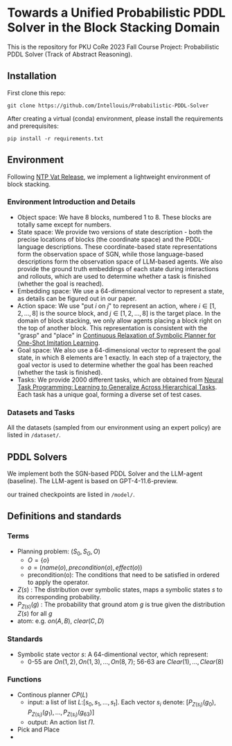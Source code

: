 # Towards a Unified Probabilistic PDDL Solver in the Block Stacking Domain

This is the repository for PKU CoRe 2023 Fall Course Project: Probabilistic PDDL Solver (Track of Abstract Reasoning).

## Installation
First clone this repo:
```
git clone https://github.com/Intellouis/Probabilistic-PDDL-Solver
```
After creating a virtual (conda) environment, please install the requirements and prerequisites:
```
pip install -r requirements.txt
```

## Environment

Following [NTP Vat Release](https://github.com/StanfordVL/NTP-vat-release/tree/master), we implement a lightweight environment of block stacking.

### Environment Introduction and Details
- Object space: We have 8 blocks, numbered 1 to 8. These blocks are totally same except for numbers.
- State space: We provide two versions of state description - both the precise locations of blocks (the coordinate space) and the PDDL-language descriptions. These coordinate-based state representations form the observation space of SGN, while those language-based descriptions form the observation space of LLM-based agents. We also provide the ground truth embeddings of each state during interactions and rollouts, which are used to determine whether a task is finished (whether the goal is reached).
- Embedding space: We use a 64-dimensional vector to represent a state, as details can be figured out in our paper.
- Action space: We use "put $i$ on $j$" to represent an action, where $i \in [1, 2, ..., 8]$ is the source block, and $j \in [1, 2, ..., 8]$ is the target place. In the domain of block stacking, we only allow agents placing a block right on the top of another block. This representation is consistent with the "grasp" and "place" in [Continuous Relaxation of Symbolic Planner for One-Shot Imitation Learning](https://arxiv.org/abs/1908.06769).
- Goal space: We also use a 64-dimensional vector to represent the goal state, in which 8 elements are 1 exactly. In each step of a trajectory, the goal vector is used to determine whether the goal has been reached (whether the task is finished).
- Tasks: We provide 2000 different tasks, which are obtained from [Neural Task Programming: Learning to Generalize Across Hierarchical Tasks](https://arxiv.org/abs/1710.01813). Each task has a unique goal, forming a diverse set of test cases.

### Datasets and Tasks
All the datasets (sampled from our environment using an expert policy) are listed in ```/dataset/```. 


## PDDL Solvers

We implement both the SGN-based PDDL Solver and the LLM-agent (baseline). The LLM-agent is based on GPT-4-11.6-preview.

our trained checkpoints are listed in ```/model/```.





## Definitions and standards
### Terms
* Planning problem: $(S_0,S_G,O)$
  * $O = \{o\}$
  * $o = (name(o), precondition(o),effect(o))$
  * precondition(o): The conditions that need to be satisfied in ordered to apply the operator.
* $Z(s)$ : The distribution over symbolic states, maps a symbolic states $s$ to its corresponding probability.
* $P_{Z(s)}(g)$ : The probability that ground atom $g$ is true given the distribution $Z(s)$ for all $g$
* atom: e.g. $on(A, B)$, $clear(C,D)$


### Standards
* Symbolic state vector $s$: A 64-dimentional vector, which represent:
  * 0-55 are $On(1, 2), On(1, 3), ... ,On(8, 7)$; 56-63 are $Clear(1),..., Clear(8)$


### Functions
* Continous planner $CP(L)$
  * input: a list of list $L$:$[s_0,s_1,...,s_t]$. Each vector $s_i$ denote: $[P_{Z(s_i)}(g_0),P_{Z(s_i)}(g_1),...,P_{Z(s_i)}(g_{63})]$
  * output: An action list $\Pi$.
* Pick and Place
* 
